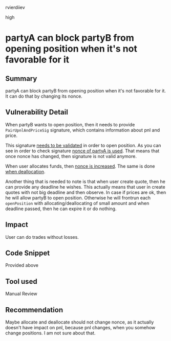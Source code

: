 rvierdiiev

high

# partyA can block partyB from opening position when it's not favorable for it

## Summary
partyA can block partyB from opening position when it's not favorable for it. It can do that by changing its nonce.
## Vulnerability Detail
When partyB wants to open position, then it needs to provide `PairUpnlAndPriceSig` signature, which contains information about pnl and price.

This signature [needs to be validated](https://github.com/sherlock-audit/2023-06-symmetrical/blob/main/symmio-core/contracts/facets/PartyB/PartyBFacetImpl.sol#L147) in order to open position.
As you can see in order to check signature [nonce of partyA is used](https://github.com/sherlock-audit/2023-06-symmetrical/blob/main/symmio-core/contracts/libraries/LibMuon.sol#L180). That means that once nonce has changed, then signature is not valid anymore.

When user allocates funds, then [nonce is increased](https://github.com/sherlock-audit/2023-06-symmetrical/blob/main/symmio-core/contracts/facets/Account/AccountFacetImpl.sol#L49). The same is done [when deallocation](https://github.com/sherlock-audit/2023-06-symmetrical/blob/main/symmio-core/contracts/facets/Account/AccountFacetImpl.sol#L65).

Another thing that is needed to note is that when user create quote, then he can provide any deadline he wishes.
This actually means that user in create quotes with not big deadline and then observe. In case if prices are ok, then he will allow partyB to open position. Otherwise he will frontrun each `openPosition` with allocating/deallocating of small amount and when deadline passed, then he can expire it or do nothing.
## Impact
User can do trades without losses.
## Code Snippet
Provided above
## Tool used

Manual Review

## Recommendation
Maybe allocate and deallocate should not change nonce, as it actually doesn't have impact on pnl, because pnl changes, when you somehow change positions. I am not sure about that.